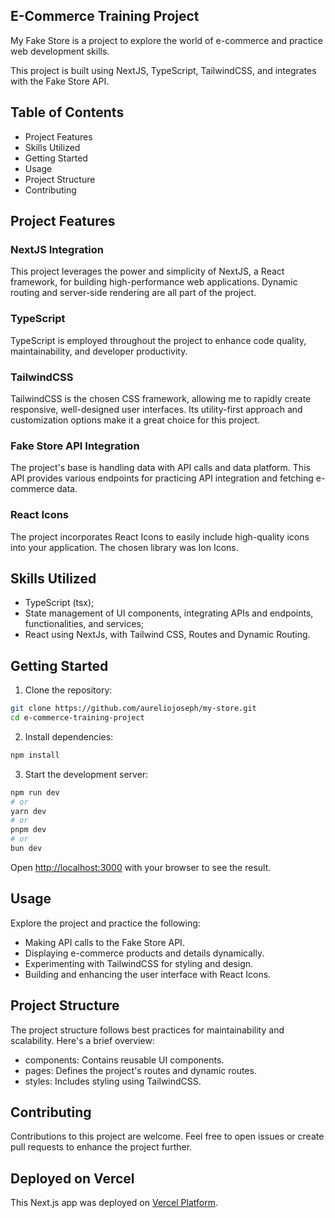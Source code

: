 ## E-Commerce Training Project

My Fake Store is a project to explore the world of e-commerce and practice web development skills.

This project is built using NextJS, TypeScript, TailwindCSS, and integrates with the Fake Store API.

## Table of Contents

- Project Features
- Skills Utilized
- Getting Started
- Usage
- Project Structure
- Contributing

## Project Features

### NextJS Integration

This project leverages the power and simplicity of NextJS, a React framework, for building high-performance web applications. Dynamic routing and server-side rendering are all part of the project.

### TypeScript

TypeScript is employed throughout the project to enhance code quality, maintainability, and developer productivity.

### TailwindCSS

TailwindCSS is the chosen CSS framework, allowing me to rapidly create responsive, well-designed user interfaces. Its utility-first approach and customization options make it a great choice for this project.

### Fake Store API Integration

The project's base is handling data with API calls and data platform. This API provides various endpoints for practicing API integration and fetching e-commerce data.

### React Icons

The project incorporates React Icons to easily include high-quality icons into your application. The chosen library was Ion Icons.

## Skills Utilized

- TypeScript (tsx);
- State management of UI components, integrating APIs and endpoints, functionalities, and services;
- React using NextJs, with Tailwind CSS, Routes and Dynamic Routing.

## Getting Started

1. Clone the repository:

```bash
git clone https://github.com/aureliojoseph/my-store.git
cd e-commerce-training-project
```

2. Install dependencies:

```bash
npm install
```

3. Start the development server:

```bash
npm run dev
# or
yarn dev
# or
pnpm dev
# or
bun dev
```

Open [http://localhost:3000](http://localhost:3000) with your browser to see the result.

## Usage

Explore the project and practice the following:

- Making API calls to the Fake Store API.
- Displaying e-commerce products and details dynamically.
- Experimenting with TailwindCSS for styling and design.
- Building and enhancing the user interface with React Icons.

## Project Structure

The project structure follows best practices for maintainability and scalability. Here's a brief overview:

- components: Contains reusable UI components.
- pages: Defines the project's routes and dynamic routes.
- styles: Includes styling using TailwindCSS.

## Contributing

Contributions to this project are welcome. Feel free to open issues or create pull requests to enhance the project further.

## Deployed on Vercel

This Next.js app was deployed on [Vercel Platform](https://vercel.com/new?utm_medium=default-template&filter=next.js&utm_source=create-next-app&utm_campaign=create-next-app-readme).
